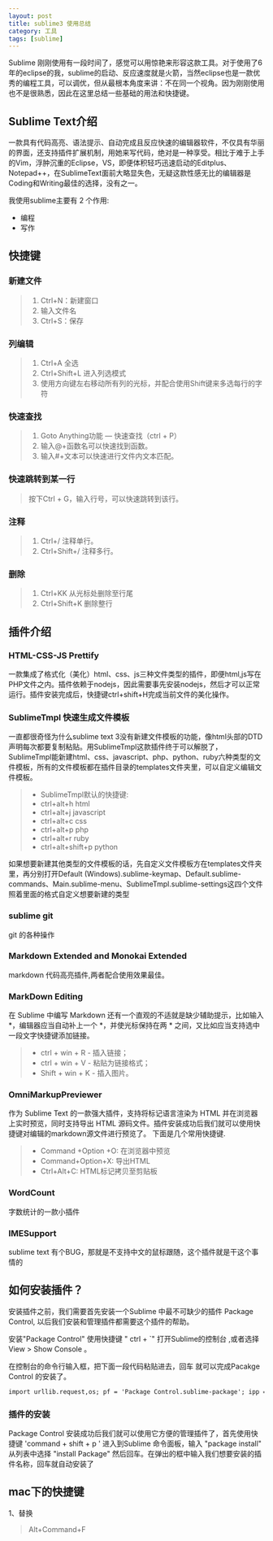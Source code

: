 ```yaml
---
layout: post
title: sublime3 使用总结
category: 工具
tags: [sublime]
---
```


Sublime 刚刚使用有一段时间了，感觉可以用惊艳来形容这款工具。对于使用了6年的eclipse的我，sublime的启动、反应速度就是火箭，当然eclipse也是一款优秀的编程工具，可以调优，但从最根本角度来讲：不在同一个视角。因为刚刚使用也不是很熟悉，因此在这里总结一些基础的用法和快捷键。

## Sublime Text介绍
一款具有代码高亮、语法提示、自动完成且反应快速的编辑器软件，不仅具有华丽的界面，还支持插件扩展机制，用她来写代码，绝对是一种享受。相比于难于上手的Vim，浮肿沉重的Eclipse，VS，即便体积轻巧迅速启动的Editplus、Notepad++，在SublimeText面前大略显失色，无疑这款性感无比的编辑器是Coding和Writing最佳的选择，没有之一。

我使用sublime主要有 2 个作用:

* 编程
* 写作

## 快捷键

### 新建文件
 > 1. Ctrl+N：新建窗口
 > 2. 输入文件名
 > 3. Ctrl+S：保存

### 列编辑
 > 1. Ctrl+A 全选
 > 2. Ctrl+Shift+L 进入列选模式
 > 3. 使用方向键左右移动所有列的光标，并配合使用Shift键来多选每行的字符

### 快速查找
> 1. Goto Anything功能 — 快速查找（ctrl + P）
> 2. 输入@+函数名可以快速找到函数。
> 3. 输入#+文本可以快速进行文件内文本匹配。

### 快速跳转到某一行
> 按下Ctrl + G，输入行号，可以快速跳转到该行。

###  注释
> 1. Ctrl+/ 注释单行。
> 2. Ctrl+Shift+/ 注释多行。

### 删除
> 1. Ctrl+KK          从光标处删除至行尾                                      
> 2. Ctrl+Shift+K     删除整行


## 插件介绍

### HTML-CSS-JS Prettify
一款集成了格式化（美化）html、css、js三种文件类型的插件，即便html,js写在PHP文件之内。插件依赖于nodejs，因此需要事先安装nodejs，然后才可以正常运行。插件安装完成后，快捷键ctrl+shift+H完成当前文件的美化操作。

### SublimeTmpl 快速生成文件模板
一直都很奇怪为什么sublime text 3没有新建文件模板的功能，像html头部的DTD声明每次都要复制粘贴。用SublimeTmpl这款插件终于可以解脱了，SublimeTmpl能新建html、css、javascript、php、python、ruby六种类型的文件模板，所有的文件模板都在插件目录的templates文件夹里，可以自定义编辑文件模板。

> - SublimeTmpl默认的快捷键:
> - ctrl+alt+h html
> - ctrl+alt+j javascript
> - ctrl+alt+c css
> - ctrl+alt+p php
> - ctrl+alt+r ruby
> - ctrl+alt+shift+p python

如果想要新建其他类型的文件模板的话，先自定义文件模板方在templates文件夹里，再分别打开Default (Windows).sublime-keymap、Default.sublime-commands、Main.sublime-menu、SublimeTmpl.sublime-settings这四个文件照着里面的格式自定义想要新建的类型

### sublime git 
git 的各种操作

### Markdown Extended and  Monokai Extended 

markdown 代码高亮插件,两者配合使用效果最佳。

###  MarkDown Editing
在 Sublime 中编写 Markdown 还有一个直观的不适就是缺少辅助提示，比如输入 *，编辑器应当自动补上一个 *，并使光标保持在两 * 之间，又比如应当支持选中一段文字快捷键添加链接。

> - ctrl + win + R - 插入链接；
> - ctrl + win + V - 粘贴为链接格式；
> - Shift + win + K - 插入图片。


###  OmniMarkupPreviewer
作为 Sublime Text 的一款强大插件，支持将标记语言渲染为 HTML 并在浏览器上实时预览，同时支持导出 HTML 源码文件。插件安装成功后我们就可以使用快捷键对编辑的markdown源文件进行预览了。
下面是几个常用快捷键.

> - Command +Option +O: 在浏览器中预览
> - Command+Option+X: 导出HTML
> - Ctrl+Alt+C: HTML标记拷贝至剪贴板

###  WordCount
字数统计的一款小插件

###  IMESupport

sublime text 有个BUG，那就是不支持中文的鼠标跟随，这个插件就是干这个事情的

## 如何安装插件？

安装插件之前，我们需要首先安装一个Sublime 中最不可缺少的插件 Package Control, 以后我们安装和管理插件都需要这个插件的帮助。

安装"Package Control"
使用快捷键 " ctrl + `" 打开Sublime的控制台 ,或者选择 View > Show Console 。

在控制台的命令行输入框，把下面一段代码粘贴进去，回车 就可以完成Pacakge Control 的安装了。

```  xml
import urllib.request,os; pf = 'Package Control.sublime-package'; ipp = sublime.installed_packages_path(); urllib.request.install_opener( urllib.request.build_opener( urllib.request.ProxyHandler()) ); open(os.path.join(ipp, pf), 'wb').write(urllib.request.urlopen( 'http://sublime.wbond.net/' + pf.replace(' ','%20')).read())
```

###  插件的安装
Package Control 安装成功后我们就可以使用它方便的管理插件了，首先使用快捷键 'command + shift + p ' 进入到Sublime 命令面板，输入 "package install" 从列表中选择 "install Package" 然后回车。在弹出的框中输入我们想要安装的插件名称，回车就自动安装了





## mac下的快捷键

1、替换

> Alt+Command+F







